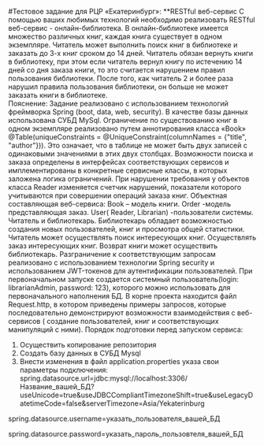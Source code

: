 #Тестовое задание для РЦР «Екатеринбург»:
**RESTful веб-сервис 
С помощью ваших любимых технологий необходимо реализовать RESTful веб-сервис - онлайн-библиотека.
В онлайн-библиотеке имеется множество различных книг, каждая книга существует в одном экземпляре. 
Читатель может выполнить поиск книг в библиотеке и заказать до 3-х книг сроком до 14 дней.
 Читатель обязан вернуть книги в библиотеку, при этом если читатель вернул книгу по истечению 14 дней со дня заказа книги, то это считается нарушением правил пользования библиотеки. После того, как читатель 2 и более раза нарушил правила пользования библиотеки, он больше не может заказать книги в библиотеке.  
Пояснение:
Задание реализовано с использованием технологий фреймворка Spring (boot, data, web, security).
В качестве базы данных использована СУБД MySql.
Ограничение по существованию книг в одном экземпляре реализовано путем аннотирования класса «Book» @Table(uniqueConstraints = @UniqueConstraint(columnNames = {"title", "author"})). Это означает, что в таблице не может быть двух записей с одинаковыми значениями в этих двух столбцах.
Возможности поиска и заказа определены в интерфейсах соответствующих сервисов и имплементированы в конкретные сервисные классы, в которых заложена логика ограничений.
При нарушении требования у объектов класса Reader изменяется счетчик нарушений, показатели которого учитываются при совершении операций заказа книг.
Объектная составляющая веб-сервиса: 
Book – модель книги.
Order -модель представляющая заказ.
User( Reader, Librarian) -пользователи системы. Читатель и библиотекарь.
Библиотекарь обладает возможностью создания новых пользователей, книг и просмотра общей статистики.
Читатель может осуществлять поиск интересующих книг.  Осуществлять заказ интересующих книг.
Возврат книги может осуществить библиотекарь.
Разграничение к соответствующим запросам реализовано с использованием технологии Spring security  и использованием JWT-токенов для аутентификации пользователей.
При первоначальном запуске создается системный пользователь(login: librarianAdmin, password: 123), которого можно использовать для первоначального наполнения БД.
В корне проекта находится файл Request.http, в котором приведены примеры запросов, которые последовательно демонстрируют возможности взаимодействия  с веб-сервисов ( создание пользователей, книг и соответствующих манипуляций с ними).
Порядок подготовки перед запуском сервиса:
1.	Осуществить копирование репозитория
2.	Создать базу данных в СУБД Mysql
3.	Внести изменения в файл application.properties указа свои параметры подключения:
spring.datasource.url=jdbc:mysql://localhost:3306/Название_вашей_БД?useUnicode=true&useJDBCCompliantTimezoneShift=true&useLegacyDatetimeCode=false&serverTimezone=Asia/Yekaterinburg

spring.datasource.username=указать_пользователя_вашей_БД

spring.datasource.password=указать_пароль_пользовтеля_вашей_БД
